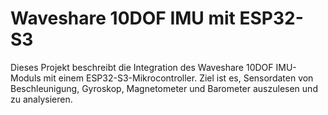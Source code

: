 # Waveshare 10DOF IMU mit ESP32-S3
 Dieses Projekt beschreibt die Integration des Waveshare 10DOF IMU-Moduls mit einem ESP32-S3-Mikrocontroller. Ziel ist es, Sensordaten von Beschleunigung, Gyroskop, Magnetometer und Barometer auszulesen und zu analysieren.
